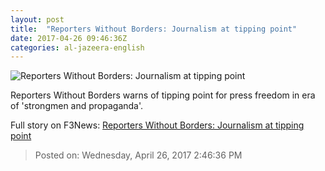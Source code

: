 ```yaml
---
layout: post
title:  "Reporters Without Borders: Journalism at tipping point"
date: 2017-04-26 09:46:36Z
categories: al-jazeera-english
---
```


![Reporters Without Borders: Journalism at tipping point](http://www.aljazeera.com/mritems/Images/2017/4/26/54d1bb9b7ebe45e49739bbc6a57f5d09_18.jpg)

Reporters Without Borders warns of tipping point for press freedom in era of 'strongmen and propaganda'.


Full story on F3News: [Reporters Without Borders: Journalism at tipping point](http://www.f3nws.com/n/qVsBp)

> Posted on: Wednesday, April 26, 2017 2:46:36 PM

